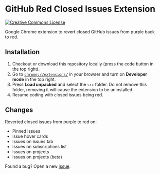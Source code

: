 # GitHub Red Closed Issues Extension

[![Creative Commons License](https://i.creativecommons.org/l/by-nc-sa/4.0/88x31.png)](http://creativecommons.org/licenses/by-nc-sa/4.0/)

Google Chrome extension to revert closed GitHub issues from purple back to red.

## Installation

1. Checkout or download this repository locally (press the code button in the top right).
2. Go to [`chrome://extensions/`](chrome://extensions/) in your browser and turn on **Developer mode** in the top right.
3. Press **Load unpacked** and select the `src` folder. Do not remove this folder, removing it will cause the extension to be uninstalled.
4. Resume coding with closed issues being red.
## Changes

Reverted closed issues from purple to red on:
- Pinned issues
- Issue hover cards
- Issues on issues tab
- Issues on subscriptions list
- Issues on projects
- Issues on projects (beta)

Found a bug? Open a new [issue](https://github.com/Katsute/GitHub-Red-Closed-Issues-Extension/issues).

